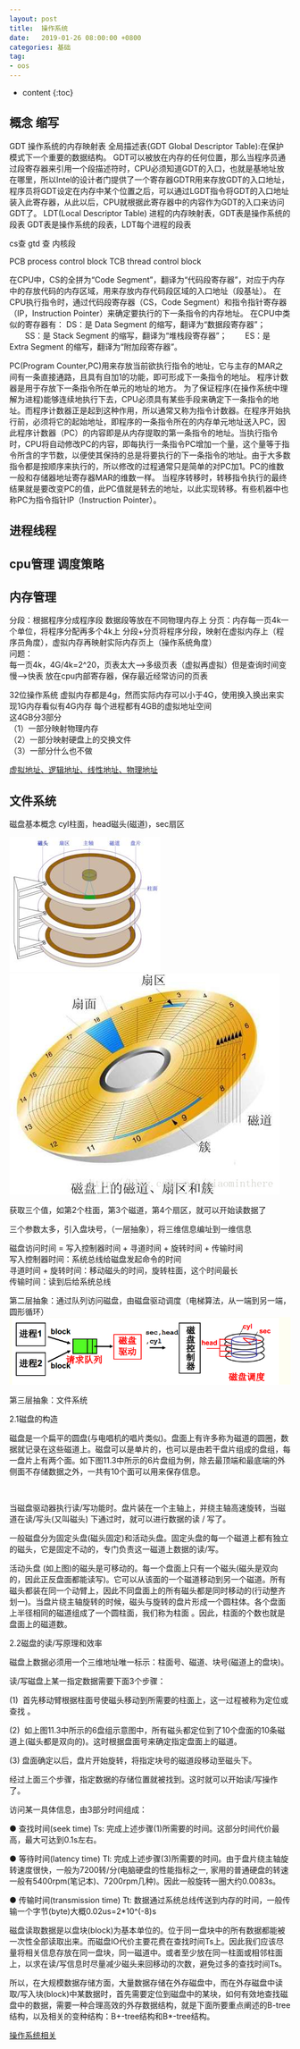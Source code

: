 ```yaml
---
layout: post
title:  操作系统
date:   2019-01-26 08:00:00 +0800
categories: 基础
tag: 
- oos
---
```


* content
{:toc}

## 概念 缩写
GDT 操作系统的内存映射表
全局描述表(GDT Global Descriptor Table):在保护模式下一个重要的数据结构。
GDT可以被放在内存的任何位置，那么当程序员通过段寄存器来引用一个段描述符时，CPU必须知道GDT的入口，也就是基地址放在哪里，所以Intel的设计者门提供了一个寄存器GDTR用来存放GDT的入口地址，程序员将GDT设定在内存中某个位置之后，可以通过LGDT指令将GDT的入口地址装入此寄存器，从此以后，CPU就根据此寄存器中的内容作为GDT的入口来访问GDT了。
LDT(Local Descriptor Table) 进程的内存映射表，GDT表是操作系统的段表
GDT表是操作系统的段表，LDT每个进程的段表

cs查  gtd 查  内核段

PCB process control block
TCB  thread control block


在CPU中，CS的全拼为“Code Segment”，翻译为“代码段寄存器”，对应于内存中的存放代码的内存区域，用来存放内存代码段区域的入口地址（段基址）。
在CPU执行指令时，通过代码段寄存器（CS，Code Segment）和指令指针寄存器（IP，Instruction Pointer）来确定要执行的下一条指令的内存地址。
在CPU中类似的寄存器有：
DS：是 Data Segment 的缩写，翻译为“数据段寄存器”；
　　SS：是 Stack Segment 的缩写，翻译为“堆栈段寄存器”；
　　ES：是 Extra Segment 的缩写，翻译为“附加段寄存器”。


PC(Program Counter,PC)用来存放当前欲执行指令的地址，它与主存的MAR之间有一条直接通路，且具有自加1的功能，即可形成下一条指令的地址。
程序计数器是用于存放下一条指令所在单元的地址的地方。
为了保证程序(在操作系统中理解为进程)能够连续地执行下去，CPU必须具有某些手段来确定下一条指令的地址。而程序计数器正是起到这种作用，所以通常又称为指令计数器。在程序开始执行前，必须将它的起始地址，即程序的一条指令所在的内存单元地址送入PC，因此程序计数器（PC）的内容即是从内存提取的第一条指令的地址。当执行指令时，CPU将自动修改PC的内容，即每执行一条指令PC增加一个量，这个量等于指令所含的字节数，以便使其保持的总是将要执行的下一条指令的地址。由于大多数指令都是按顺序来执行的，所以修改的过程通常只是简单的对PC加1。PC的维数一般和存储器地址寄存器MAR的维数一样。
当程序转移时，转移指令执行的最终结果就是要改变PC的值，此PC值就是转去的地址，以此实现转移。有些机器中也称PC为指令指针IP（Instruction Pointer）。

## 进程线程

## cpu管理 调度策略



## 内存管理
分段：根据程序分成程序段 数据段等放在不同物理内存上
分页：内存每一页4k一个单位，将程序分配再多个4k上
分段+分页将程序分段，映射在虚拟内存上（程序员角度），虚拟内存再映射实际内存页上（操作系统角度）   
问题：   
每一页4k，4G/4k=2^20，页表太大-->多级页表（虚拟再虚拟）但是查询时间变慢-->快表 放在cpu内部寄存器，保存最近经常访问的页表   

32位操作系统 虚拟内存都是4g，然而实际内存可以小于4G，使用换入换出来实现1G内存看似有4G内存
每个进程都有4GB的虚拟地址空间   
这4GB分3部分    
（1）一部分映射物理内存   
（2）一部分映射硬盘上的交换文件   
（3）一部分什么也不做   

[虚拟地址、逻辑地址、线性地址、物理地址](https://blog.csdn.net/rabbit_in_android/article/details/49976101)   




## 文件系统
磁盘基本概念 cyl柱面，head磁头(磁道)，sec扇区

![](/styles/images/java/disk1.jpeg)
![](/styles/images/java/disk2.jpeg)

获取三个值，如第2个柱面，第3个磁道，第4个扇区，就可以开始读数据了

三个参数太多，引入盘块号，（一层抽象），将三维信息编址到一维信息

磁盘访问时间 = 写入控制器时间 + 寻道时间 + 旋转时间 + 传输时间   
写入控制器时间：系统总线给磁盘发起命令的时间   
寻道时间 + 旋转时间：移动磁头的时间，旋转柱面，这个时间最长   
传输时间：读到后给系统总线

第二层抽象：通过队列访问磁盘，由磁盘驱动调度（电梯算法，从一端到另一端，圆形循环）
![](/styles/images/java/disk3.png)

第三层抽象：文件系统






2.1磁盘的构造

磁盘是一个扁平的圆盘(与电唱机的唱片类似)。盘面上有许多称为磁道的圆圈，数据就记录在这些磁道上。磁盘可以是单片的，也可以是由若干盘片组成的盘组，每一盘片上有两个面。如下图11.3中所示的6片盘组为例，除去最顶端和最底端的外侧面不存储数据之外，一共有10个面可以用来保存信息。



 

当磁盘驱动器执行读/写功能时。盘片装在一个主轴上，并绕主轴高速旋转，当磁道在读/写头(又叫磁头) 下通过时，就可以进行数据的读 / 写了。

一般磁盘分为固定头盘(磁头固定)和活动头盘。固定头盘的每一个磁道上都有独立的磁头，它是固定不动的，专门负责这一磁道上数据的读/写。

活动头盘 (如上图)的磁头是可移动的。每一个盘面上只有一个磁头(磁头是双向的，因此正反盘面都能读写)。它可以从该面的一个磁道移动到另一个磁道。所有磁头都装在同一个动臂上，因此不同盘面上的所有磁头都是同时移动的(行动整齐划一)。当盘片绕主轴旋转的时候，磁头与旋转的盘片形成一个圆柱体。各个盘面上半径相同的磁道组成了一个圆柱面，我们称为柱面 。因此，柱面的个数也就是盘面上的磁道数。 

2.2磁盘的读/写原理和效率

磁盘上数据必须用一个三维地址唯一标示：柱面号、磁道、块号(磁道上的盘块)。

读/写磁盘上某一指定数据需要下面3个步骤：

(1)  首先移动臂根据柱面号使磁头移动到所需要的柱面上，这一过程被称为定位或查找 。

(2)  如上图11.3中所示的6盘组示意图中，所有磁头都定位到了10个盘面的10条磁道上(磁头都是双向的)。这时根据盘面号来确定指定盘面上的磁道。

(3) 盘面确定以后，盘片开始旋转，将指定块号的磁道段移动至磁头下。

经过上面三个步骤，指定数据的存储位置就被找到。这时就可以开始读/写操作了。

访问某一具体信息，由3部分时间组成：

● 查找时间(seek time) Ts: 完成上述步骤(1)所需要的时间。这部分时间代价最高，最大可达到0.1s左右。

● 等待时间(latency time) Tl: 完成上述步骤(3)所需要的时间。由于盘片绕主轴旋转速度很快，一般为7200转/分(电脑硬盘的性能指标之一, 家用的普通硬盘的转速一般有5400rpm(笔记本)、7200rpm几种)。因此一般旋转一圈大约0.0083s。

● 传输时间(transmission time) Tt: 数据通过系统总线传送到内存的时间，一般传输一个字节(byte)大概0.02us=2*10^(-8)s

磁盘读取数据是以盘块(block)为基本单位的。位于同一盘块中的所有数据都能被一次性全部读取出来。而磁盘IO代价主要花费在查找时间Ts上。因此我们应该尽量将相关信息存放在同一盘块，同一磁道中。或者至少放在同一柱面或相邻柱面上，以求在读/写信息时尽量减少磁头来回移动的次数，避免过多的查找时间Ts。

所以，在大规模数据存储方面，大量数据存储在外存磁盘中，而在外存磁盘中读取/写入块(block)中某数据时，首先需要定位到磁盘中的某块，如何有效地查找磁盘中的数据，需要一种合理高效的外存数据结构，就是下面所要重点阐述的B-tree结构，以及相关的变种结构：B+-tree结构和B*-tree结构。



[操作系统相关](https://www.cnblogs.com/ranjiewen/category/789808.html)   
